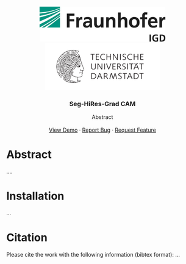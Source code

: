 <br />
<div align="center">
  <a href="https://github.com">
    <img src="readme_images/IGD.jpg" alt="Logo" width="330" height="92">
  </a>
  <a href="https://github.com">
    <img src="readme_images/TUDA.png" alt="Logo" width="300" height="124">
  </a>

  <h3 align="center">Seg-HiRes-Grad CAM</h3>

  <p align="center">
    Abstract
    <br />
    <br />
    <a href="https://github.com/">View Demo</a>
    ·
    <a href="https://github.com/">Report Bug</a>
    ·
    <a href="https://github.com/">Request Feature</a>
  </p>
</div>


# Abstract
....


# Installation
...

# Citation
Please cite the work with the following information (bibtex format):
...
